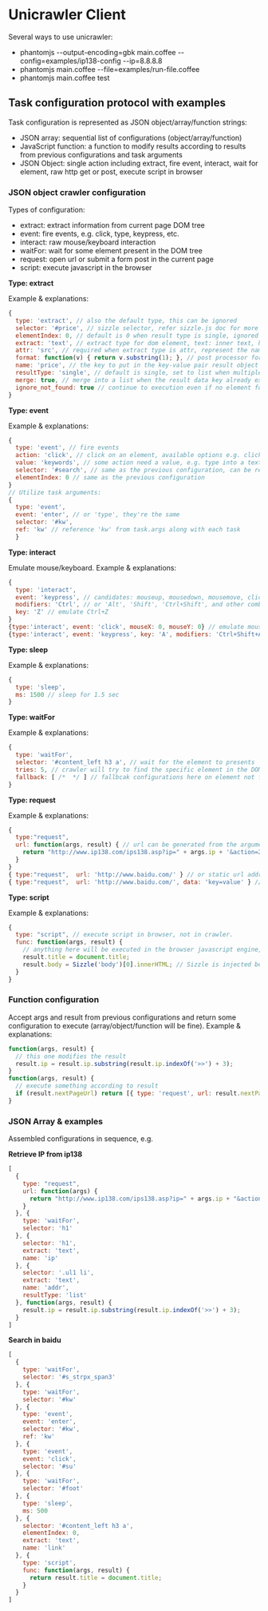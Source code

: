 Unicrawler Client
======

Several ways to use unicrawler:

+ phantomjs --output-encoding=gbk main.coffee --config=examples/ip138-config --ip=8.8.8.8
+ phantomjs main.coffee --file=examples/run-file.coffee
+ phantomjs main.coffee test

## Task configuration protocol with examples

Task configuration is represented as JSON object/array/function strings:
- JSON array: sequential list of configurations (object/array/function)
- JavaScript function: a function to modify results according to results from previous configurations and task arguments
- JSON Object: single action including extract, fire event, interact, wait for element, raw http get or post, execute script in browser

### JSON object crawler configuration

Types of configuration:
- extract: extract information from current page DOM tree
- event: fire events, e.g. click, type, keypress, etc.
- interact: raw mouse/keyboard interaction
- waitFor: wait for some element present in the DOM tree
- request: open url or submit a form post in the current page
- script: execute javascript in the browser

__Type: extract__

Example & explanations:

``` js
{ 
  type: 'extract', // also the default type, this can be ignored
  selector: '#price', // sizzle selector, refer sizzle.js doc for more information
  elementIndex: 0, // default is 0 when result type is single, ignored when result type is list
  extract: 'text', // extract type for dom element, text: inner text, html: inner html, ownerText: text without children, ownerHtml: outer html, attr: element attribute
  attr: 'src', // required when extract type is attr, represent the name of the attribute to extract
  format: function(v) { return v.substring(1); }, // post processor for the result, use function to do anything you want to and return the result
  name: 'price', // the key to put in the key-value pair result object
  resultType: 'single', // default is single, set to list when multiple data is accepted
  merge: true, // merge into a list when the result data key already exists when this is true, replace when this is false
  ignore_not_found: true // continue to execution even if no element found. default true for list result type, false for single result type.
}
```

__Type: event__

Example & explanations:

``` js
{ 
  type: 'event', // fire events
  action: 'click', // click on an element, available options e.g. click, double click, type, mouseover, mousedown, mouseup, keypress, keydown, keyup, etc.
  value: 'keywords', // some action need a value, e.g. type into a text field, keypress with a key code, etc.
  selector: '#search', // same as the previous configuration, can be replaced with function
  elementIndex: 0 // same as the previous configuration
}
// Utilize task arguments:
{
  type: 'event',
  event: 'enter', // or 'type', they're the same
  selector: '#kw',
  ref: 'kw' // reference 'kw' from task.args along with each task
  }
```

__Type: interact__

Emulate mouse/keyboard. Example & explanations:

``` js
{
  type: 'interact',
  event: 'keypress', // candidates: mouseup, mousedown, mousemove, click, doubleclick, keyup, keypress, keydown.
  modifiers: 'Ctrl', // or 'Alt', 'Shift', 'Ctrl+Shift', and other combinations.
  key: 'Z' // emulate Ctrl+Z
}
{type:'interact', event: 'click', mouseX: 0, mouseY: 0} // emulate mouse
{type:'interact', event: 'keypress', key: 'A', modifiers: 'Ctrl+Shift+Alt'}
```

__Type: sleep__

Example & explanations:

``` js
{
  type: 'sleep',
  ms: 1500 // sleep for 1.5 sec
}
```

__Type: waitFor__

Example & explanations:

``` js
{
  type: 'waitFor',
  selector: '#content_left h3 a', // wait for the element to presents
  tries: 5, // crawler will try to find the specific element in the DOM tree every second for no more than 5 times by default, change this to wait for more seconds
  fallback: [ /*  */ ] // fallbcak configurations here on element not found, or simply true to continue
}
```

__Type: request__

Example & explanations:

``` js
{
  type:"request",
  url: function(args, result) { // url can be generated from the arguments and/or results from previous configurations.
    return "http://www.ip138.com/ips138.asp?ip=" + args.ip + '&action=2';
  }
}
{ type:"request",  url: 'http://www.baidu.com/' } // or static url address
{ type:"request",  url: 'http://www.baidu.com/', data: 'key=value' } // or submit a form post with data
```

__Type: script__

Example & explanations:

``` js
{
  type: "script", // execute script in browser, not in crawler.
  func: function(args, result) {
    // anything here will be executed in the browser javascript engine, args is readonly however things can be written directly into result object.
    result.title = document.title;
    result.body = Sizzle('body')[0].innerHTML; // Sizzle is injected before this script is executed.
  }
}
```

### Function configuration

Accept args and result from previous configurations and return some configuration to execute (array/object/function will be fine). Example & explanations:

``` js
function(args, result) {
  // this one modifies the result
  result.ip = result.ip.substring(result.ip.indexOf('>>') + 3);
}
function(args, result) {
  // execute something according to result
  if (result.nextPageUrl) return [{ type: 'request', url: result.nextPageUrl }, ...];
}
```

### JSON Array & examples

Assembled configurations in sequence, e.g.

__Retrieve IP from ip138__

``` js
[
  {
    type: "request",
    url: function(args) {
      return "http://www.ip138.com/ips138.asp?ip=" + args.ip + "&action=2";
    }
  }, {
    type: 'waitFor',
    selector: 'h1'
  }, {
    selector: 'h1',
    extract: 'text',
    name: 'ip'
  }, {
    selector: '.ul1 li',
    extract: 'text',
    name: 'addr',
    resultType: 'list'
  }, function(args, result) {
    result.ip = result.ip.substring(result.ip.indexOf('>>') + 3);
  }
]
```

__Search in baidu__

``` js
[
  {
    type: 'waitFor',
    selector: '#s_strpx_span3'
  }, {
    type: 'waitFor',
    selector: '#kw'
  }, {
    type: 'event',
    event: 'enter',
    selector: '#kw',
    ref: 'kw'
  }, {
    type: 'event',
    event: 'click',
    selector: '#su'
  }, {
    type: 'waitFor',
    selector: '#foot'
  }, {
    type: 'sleep',
    ms: 500
  }, {
    selector: '#content_left h3 a',
    elementIndex: 0,
    extract: 'text',
    name: 'link'
  }, {
    type: 'script',
    func: function(args, result) {
      return result.title = document.title;
    }
  }
]
```